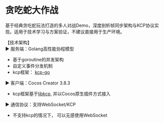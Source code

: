 # 贪吃蛇大作战
基于经典贪吃蛇玩法打造的多人对战Demo，深度剖析帧同步架构与KCP协议实现。适用于技术学习与方案验证，不建议直接用于生产环境。

【技术架构】<br/>
▶ 服务端：Golang高性能协程模型
* 基于goroutine的并发架构
* 自定义事件分发机制
* kcp框架： [kcp-go](https://github.com/xtaci/kcp-go)

▶ 客户端：Cocos Creator 3.8.3
* kcp框架基于[libkcp](https://github.com/xtaci/libkcp), 并以Cocos原生插件方式接入

▶ 通信协议：支持WebSocket/KCP
* 不支持kcp的情况下， 可以无感使用WebSocket